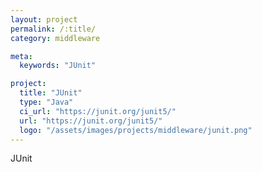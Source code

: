 ```yaml
---
layout: project
permalink: /:title/
category: middleware

meta:
  keywords: "JUnit"

project:
  title: "JUnit"
  type: "Java"
  ci_url: "https://junit.org/junit5/"
  url: "https://junit.org/junit5/"
  logo: "/assets/images/projects/middleware/junit.png"
---
```


<p>JUnit</p>
